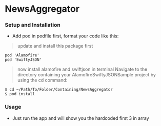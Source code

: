 # NewsAggregator

### Setup and Installation 

- Add pod in podfile first, format your code like this:

> update and install this package first

```shell
pod 'Alamofire'
pod 'SwiftyJSON'
```

> now install alamofire and swiftjson in terminal
> Navigate to the directory containing your AlamofireSwiftyJSONSample project by using the cd command:

```shell
$ cd ~/Path/To/Folder/Containing/NewsAggregator
$ pod install
```

### Usage

- Just run the app and will show you the hardcoded first 3 in array
